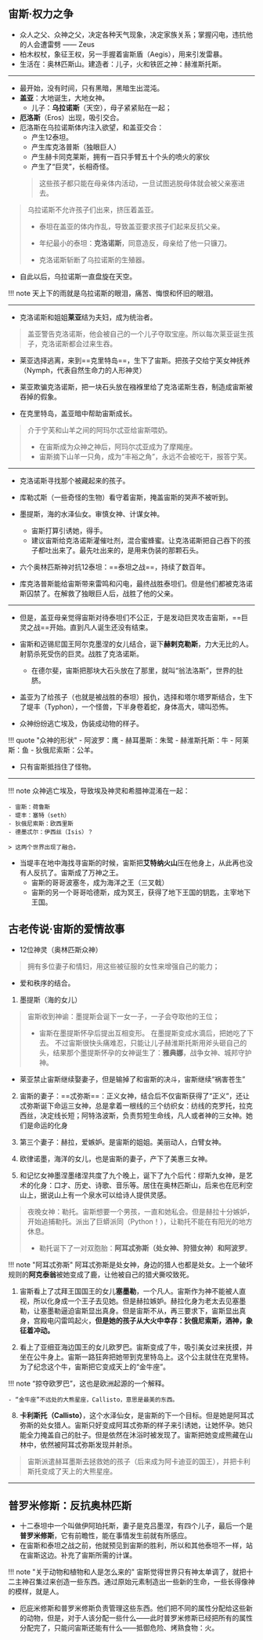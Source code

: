 ## 宙斯·权力之争


- 众人之父、众神之父，决定各种天气现象，决定家族关系；掌握闪电，违抗他的人会遭雷劈 —— Zeus
- 柏木权杖，象征王权，另一手握着宙斯盾（Aegis），用来引发雷暴。
- 生活在：奥林匹斯山。建造者：儿子，火和铁匠之神：赫淮斯托斯。


-------

- 最开始，没有时间，只有黑暗，黑暗生出混沌。
- **盖亚**：大地诞生，大地女神。
    - 儿子：**乌拉诺斯**（天空），母子紧紧贴在一起；
- **厄洛斯**（Eros）出现，吸引交合。
- 厄洛斯在乌拉诺斯体内注入欲望，和盖亚交合：
    - 产生12泰坦。
    - 产生库克洛普斯（独眼巨人）
    - 产生赫卡同克莱斯，拥有一百只手臂五十个头的喷火的家伙
    - 产生了“巨灵”，长相奇怪。 
    > 这些孩子都只能在母亲体内活动，一旦试图逃脱母体就会被父亲塞进去。
> 乌拉诺斯不允许孩子们出来，挤压着盖亚。
>
> - 泰坦在盖亚的体内作乱，导致盖亚要求孩子们起来反抗父亲。
> 
> - 年纪最小的泰坦：**克洛诺斯**，同意造反，母亲给了他一只镰刀。
> 
> - 克洛诺斯斩断了乌拉诺斯的生殖器。

- 自此以后，乌拉诺斯一直盘旋在天空。

!!! note
    天上下的雨就是乌拉诺斯的眼泪，痛苦、悔恨和怀旧的眼泪。


-------------

- 克洛诺斯和姐姐**莱亚**结为夫妇，成为统治者。
> 盖亚警告克洛诺斯，他会被自己的一个儿子夺取宝座。所以每次莱亚诞生孩子，克洛诺斯都会过来生吞。

- 莱亚选择逃离，来到==克里特岛==，生下了宙斯。把孩子交给宁芙女神抚养（Nymph，代表自然生命力的人形神灵）
- 莱亚欺骗克洛诺斯，把一块石头放在襁褓里给了克洛诺斯生吞，制造成宙斯被吞掉的假象。

- 在克里特岛，盖亚暗中帮助宙斯成长。
> 介于宁芙和山羊之间的阿玛尔忒亚给宙斯喂奶。
> 
> - 在宙斯成为众神之神后，阿玛尔忒亚成为了摩羯座。
> - 宙斯摘下山羊一只角，成为“丰裕之角”，永远不会被吃干，报答宁芙。

----------------


- 克洛诺斯寻找那个被藏起来的孩子。
- 库勒忒斯（一些奇怪的生物）看守着宙斯，掩盖宙斯的哭声不被听到。
- 墨提斯，海的水泽仙女。审慎女神、计谋女神。
    - 宙斯打算引诱她，得手。
    - 建议宙斯给克洛诺斯灌催吐剂，混合蜜蜂蜜。让克洛诺斯把自己吞下的孩子都吐出来了。最先吐出来的，是用来伪装的那颗石头。
- 六个奥林匹斯神对抗12泰坦：==泰坦之战==，持续了数百年。
  
- 库克洛普斯能给宙斯带来雷鸣和闪电，最终战胜泰坦们。但是他们都被克洛诺斯囚禁了。在解救了独眼巨人后，战胜了他的父亲。

------------


- 但是，盖亚母亲觉得宙斯对待泰坦们不公正，于是发动巨灵攻击宙斯，==巨灵之战==开始。直到凡人诞生还没有结束。
- 宙斯和迈锡尼国王阿尔克墨涅的女儿结合，诞下**赫剌克勒斯**，力大无比的人。射箭杀死受伤的巨灵。战胜了克洛诺斯。
    - 在德尔斐，宙斯把那块大石头放在了那里，就叫“翁法洛斯”，世界的肚脐。


- 盖亚为了给孩子（也就是被战胜的泰坦）报仇，选择和塔尔塔罗斯结合，生下了堤丰（Typhon），一个怪兽，下半身卷着蛇，身体高大，啸叫恐怖。
- 众神纷纷逃亡埃及，伪装成动物的样子。
  
!!! quote "众神的形状"
    - 阿波罗：鹰
    - 赫耳墨斯：朱鹭
    - 赫淮斯托斯：牛
    - 阿莱斯：鱼
    - 狄俄尼索斯：公羊。

- 只有宙斯抵挡住了怪物。


------

!!! note 
    众神逃亡埃及，导致埃及神灵和希腊神混淆在一起：

    - 宙斯：荷鲁斯
    - 堤丰：塞特（seth）
    - 狄俄尼索斯：欧西里斯
    - 德墨忒尔：伊西丝（Isis）？

    > 这两个世界出现了融合。 

- 当堤丰在地中海找寻宙斯的时候，宙斯把**艾特纳火山**压在他身上，从此再也没有人反抗了。宙斯成了万神之王。
    - 宙斯的哥哥波塞冬，成为海洋之王（三叉戟）
    - 宙斯的另一个哥哥哈德斯，成为冥王，获得了地下王国的钥匙，主宰地下王国。



## 古老传说·宙斯的爱情故事

- 12位神灵（奥林匹斯众神）
> 拥有多位妻子和情妇，用这些被征服的女性来增强自己的能力；

- 爱和秩序的结合。

1. 墨提斯（海的女儿）
> 宙斯收到神谕：墨提斯会诞下一女一子，一子会夺取他的王位；
> - 宙斯在墨提斯怀孕后提出互相变形。 在墨提斯变成水滴后，把她吃了下去。 不过宙斯很快头痛难忍，只能让儿子赫淮斯托斯用斧头砸自己的头，结果那个墨提斯怀孕的女神诞生了：**雅典娜**，战争女神、城邦守护神。

- 莱亚禁止宙斯继续娶妻子，但是输掉了和宙斯的决斗，宙斯继续“祸害苍生”

2. 宙斯的妻子：==忒弥斯==：正义女神，结合后不仅宙斯获得了“正义”，还让忒弥斯诞下命运三女神，总是拿着一根线的三个纺织女：纺线的克罗托，拉克西丝，决定线长短；阿特洛波斯，负责剪短生命线，凡人或者神的三女神。她们是命运的化身


3. 第三个妻子：赫拉，爱嫉妒。是宙斯的姐姐。美丽动人，白臂女神。

4. 欧律诺墨，海洋的女儿，也是宙斯的妻子，产下了美惠三女神。

5. 和记忆女神墨涅墨绪涅共度了九个晚上，诞下了九个后代：缪斯九女神，是艺术的化身：口才、历史、诗歌、音乐等。居住在奥林匹斯山，后来也在厄利空山上，据说山上有一个泉水可以给诗人提供灵感。
> 夜晚女神：勒托。宙斯想要一个男孩，一直和她私会。但是赫拉十分嫉妒，开始追捕勒托。派出了巨蟒派同（Python！），让勒托不能在有阳光的地方休息。
> - 勒托诞下了一对双胞胎：**阿耳忒弥斯（处女神、狩猎女神）和阿波罗**。

!!! note "阿耳忒弥斯"
    阿耳忒弥斯是处女神，身边的猎人也都是处女。上一个破坏规则的**阿克泰翁**被她变成了鹿，让他被自己的猎犬撕咬致死。



1. 宙斯看上了忒拜王国国王的女儿**塞墨勒**，一个凡人。宙斯作为神不能被人直视，所以化身成一个王子去见她。但是赫拉嫉妒。赫拉化身为老太去见塞墨勒，让塞墨勒逼迫宙斯显出真身。但是宙斯不从，再三要求下，宙斯显出真身，宫殿电闪雷鸣起火，**但是她的孩子从大火中幸存：狄俄尼索斯，酒神，象征着冲动。**


7. 看上了亚细亚海边国王的女儿欧罗巴。宙斯变成了牛，吸引美女过来抚摸，并坐在公牛身上。宙斯一路狂奔把她带到克里特岛上。这个公主就住在克里特。为了纪念这个牛，宙斯把它变成天上的“金牛座”。

!!! note
    “掠夺欧罗巴”，这也是欧洲起源的一个解释。

    - “金牛座”不远处的大熊星座，Callisto，意思是最美的东西。

8. **卡利斯托（Callisto）**，这个水泽仙女，是宙斯的下一个目标。但是她是阿耳忒弥斯的处女猎人。宙斯只好变成阿耳忒弥斯的样子来引诱她，让她怀孕。她只能全力掩盖自己的肚子。但是依然在沐浴时被发现了。宙斯把她变成熊藏在山林中，依然被阿耳忒弥斯发现并射杀。

> 宙斯派遣赫耳墨斯去拯救她的孩子（后来成为阿卡迪亚的国王），并把卡利斯托变成了天上的大熊星座。

----------



## 普罗米修斯：反抗奥林匹斯


- 十二泰坦中一个叫做伊阿珀托斯，妻子是克吕墨涅，有四个儿子，最后一个是**普罗米修斯**，它有前瞻性，能在事情发生前就有所感应。
- 在宙斯和泰坦之战之前，他就预见到宙斯的胜利，所以和其他泰坦不一样，站在宙斯这边。补充了宙斯所需的计谋。


!!! note "关于动物和植物和人是怎么来的"
    宙斯觉得世界只有神太单调了，就把十二主神召集过来创造一些东西。通过原始元素制造出一些新的生命，一些长得像神的模样，就是人。

- 厄庇米修斯和普罗米修斯负责管理这些东西。他们把不同的属性分配给这些新的动物，但是，对于人该分配一些什么——此时普罗米修斯已经把所有的属性分配完了，只能问宙斯还能有什么——抵御危险、烤熟食物：火。